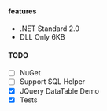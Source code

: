#### features
- .NET Standard 2.0
- DLL Only 6KB

#### TODO
- [ ] NuGet
- [ ] Support SQL Helper
- [X] JQuery DataTable Demo
- [X] Tests